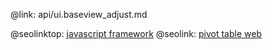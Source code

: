 @link: api/ui.baseview_adjust.md

@seolinktop: [javascript framework](https://webix.com)
@seolink: [pivot table web](https://webix.com/pivot/)